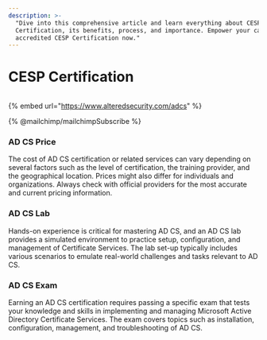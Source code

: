 ```yaml
---
description: >-
  "Dive into this comprehensive article and learn everything about CESP
  Certification, its benefits, process, and importance. Empower your career with
  accredited CESP Certification now."
---
```


# CESP Certification
<ins class="adsbygoogle"
     style="display:block"
     data-ad-client="ca-pub-9236847887178276"
     data-ad-slot="6730727864"
     data-ad-format="auto"
     data-full-width-responsive="true"></ins>

<figure><img src=".gitbook/assets/ADCS-Diagram-transperent-BG-min.webp" alt=""><figcaption></figcaption></figure>

{% embed url="https://www.alteredsecurity.com/adcs" %}

{% @mailchimp/mailchimpSubscribe %}

### **AD CS Price**

The cost of AD CS certification or related services can vary depending on several factors such as the level of certification, the training provider, and the geographical location. Prices might also differ for individuals and organizations. Always check with official providers for the most accurate and current pricing information.

### **AD CS Lab**

Hands-on experience is critical for mastering AD CS, and an AD CS lab provides a simulated environment to practice setup, configuration, and management of Certificate Services. The lab set-up typically includes various scenarios to emulate real-world challenges and tasks relevant to AD CS.

### **AD CS Exam**

Earning an AD CS certification requires passing a specific exam that tests your knowledge and skills in implementing and managing Microsoft Active Directory Certificate Services. The exam covers topics such as installation, configuration, management, and troubleshooting of AD CS.

